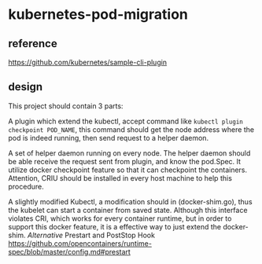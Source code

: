 # kubernetes-pod-migration

## reference 
https://github.com/kubernetes/sample-cli-plugin

## design
This project should contain 3 parts:

A plugin which extend the kubectl, accept command like `kubectl plugin checkpoint POD_NAME`, this command should get the node address where the pod is indeed running, then send request to a helper daemon.

A set of helper daemon running on every node. The helper daemon should be able receive the request sent from plugin, and know the pod.Spec. It utilize docker checkpoint feature so that it can checkpoint the containers. Attention, CRIU should be installed in every host machine to help this procedure.

A slightly modified Kubectl, a modification should in (docker-shim.go), thus the kubelet can start a container from saved state. Although this interface violates CRI, which works for every container runtime, but in order to support this docker feature, it is a effective way to just extend the docker-shim. *Alternative* Prestart and PostStop Hook https://github.com/opencontainers/runtime-spec/blob/master/config.md#prestart

